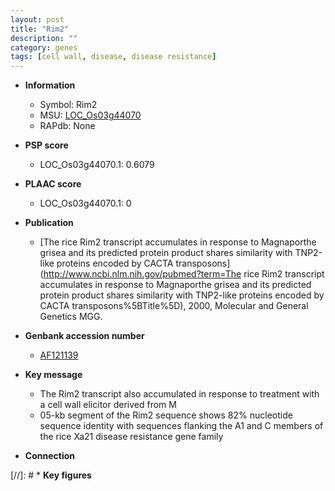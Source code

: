 ```yaml
---
layout: post
title: "Rim2"
description: ""
category: genes
tags: [cell wall, disease, disease resistance]
---
```


* **Information**  
    + Symbol: Rim2  
    + MSU: [LOC_Os03g44070](http://rice.plantbiology.msu.edu/cgi-bin/ORF_infopage.cgi?orf=LOC_Os03g44070)  
    + RAPdb: None  

* **PSP score**  
    + LOC_Os03g44070.1: 0.6079 

* **PLAAC score**  
    + LOC_Os03g44070.1: 0 

* **Publication**  
    + [The rice Rim2 transcript accumulates in response to Magnaporthe grisea and its predicted protein product shares similarity with TNP2-like proteins encoded by CACTA transposons](http://www.ncbi.nlm.nih.gov/pubmed?term=The rice Rim2 transcript accumulates in response to Magnaporthe grisea and its predicted protein product shares similarity with TNP2-like proteins encoded by CACTA transposons%5BTitle%5D), 2000, Molecular and General Genetics MGG.

* **Genbank accession number**  
    + [AF121139](http://www.ncbi.nlm.nih.gov/nuccore/AF121139)

* **Key message**  
    + The Rim2 transcript also accumulated in response to treatment with a cell wall elicitor derived from M
    + 05-kb segment of the Rim2 sequence shows 82% nucleotide sequence identity with sequences flanking the A1 and C members of the rice Xa21 disease resistance gene family

* **Connection**  

[//]: # * **Key figures**  


